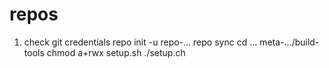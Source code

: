 # repos
1. check git credentials
repo init -u repo-...
repo sync
cd ... meta-.../build-tools
chmod a+rwx setup.sh
./setup.ch
